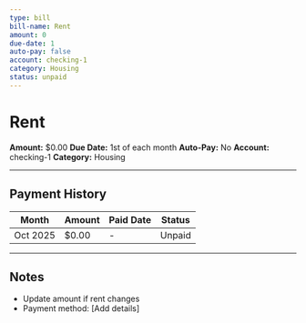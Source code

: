 ```yaml
---
type: bill
bill-name: Rent
amount: 0
due-date: 1
auto-pay: false
account: checking-1
category: Housing
status: unpaid
---
```


# Rent

**Amount:** $0.00
**Due Date:** 1st of each month
**Auto-Pay:** No
**Account:** checking-1
**Category:** Housing

---

## Payment History

| Month | Amount | Paid Date | Status |
|-------|--------|-----------|--------|
| Oct 2025 | $0.00 | - | Unpaid |

---

## Notes

- Update amount if rent changes
- Payment method: [Add details]
